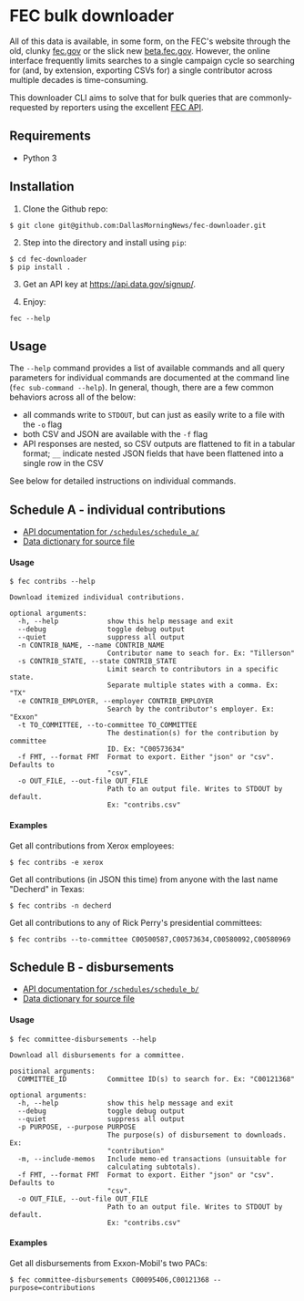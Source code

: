 # FEC bulk downloader

All of this data is available, in some form, on the FEC's website through the old, clunky [fec.gov](http://www.fec.gov) or the slick new [beta.fec.gov](https://beta.fec.gov/). However, the online interface frequently limits searches to a single campaign cycle so searching for (and, by extension, exporting CSVs for) a single contributor across multiple decades is time-consuming.

This downloader CLI aims to solve that for bulk queries that are commonly-requested by reporters using the excellent [FEC API](https://api.open.fec.gov/developers/).

## Requirements

- Python 3

## Installation

1. Clone the Github repo:
  ```
  $ git clone git@github.com:DallasMorningNews/fec-downloader.git
  ```

2. Step into the directory and install using `pip`:
  ```
  $ cd fec-downloader
  $ pip install .
  ```

3. Get an API key at https://api.data.gov/signup/.

3. Enjoy:
  ```
  fec --help
  ```

## Usage

The `--help` command provides a list of available commands and all query parameters for individual commands are documented at the command line (`fec sub-command --help`). In general, though, there are a few common behaviors across all of the below:

- all commands write to `STDOUT`, but can just as easily write to a file with the `-o` flag
- both CSV and JSON are available with the `-f` flag
- API responses are nested, so CSV outputs are flattened to fit in a tabular format; `__` indicate nested JSON fields that have been flattened into a single row in the CSV

See below for detailed instructions on individual commands.

## Schedule A - individual contributions

- [API documentation for `/schedules/schedule_a/`](https://api.open.fec.gov/developers/#!/receipts/get_schedules_schedule_a)
- [Data dictionary for source file](http://www.fec.gov/finance/disclosure/metadata/metadataforcommitteesummary.shtml)

#### Usage

```
$ fec contribs --help

Download itemized individual contributions.

optional arguments:
  -h, --help            show this help message and exit
  --debug               toggle debug output
  --quiet               suppress all output
  -n CONTRIB_NAME, --name CONTRIB_NAME
                        Contributor name to seach for. Ex: "Tillerson"
  -s CONTRIB_STATE, --state CONTRIB_STATE
                        Limit search to contributors in a specific state.
                        Separate multiple states with a comma. Ex: "TX"
  -e CONTRIB_EMPLOYER, --employer CONTRIB_EMPLOYER
                        Search by the contributor's employer. Ex: "Exxon"
  -t TO_COMMITTEE, --to-committee TO_COMMITTEE
                        The destination(s) for the contribution by committee
                        ID. Ex: "C00573634"
  -f FMT, --format FMT  Format to export. Either "json" or "csv". Defaults to
                        "csv".
  -o OUT_FILE, --out-file OUT_FILE
                        Path to an output file. Writes to STDOUT by default.
                        Ex: "contribs.csv"
```

#### Examples

Get all contributions from Xerox employees:

```
$ fec contribs -e xerox
```

Get all contributions (in JSON this time) from anyone with the last name "Decherd" in Texas:

```
$ fec contribs -n decherd
```

Get all contributions to any of Rick Perry's presidential committees:

```
$ fec contribs --to-committee C00500587,C00573634,C00580092,C00580969
```

## Schedule B - disbursements

- [API documentation for `/schedules/schedule_b/`](https://api.open.fec.gov/developers/#!/disbursements/get_schedules_schedule_b)
- [Data dictionary for source file](http://www.fec.gov/finance/disclosure/metadata/CandidateDisbursements.shtml)

#### Usage

```
$ fec committee-disbursements --help

Download all disbursements for a committee.

positional arguments:
  COMMITTEE_ID          Committee ID(s) to search for. Ex: "C00121368"

optional arguments:
  -h, --help            show this help message and exit
  --debug               toggle debug output
  --quiet               suppress all output
  -p PURPOSE, --purpose PURPOSE
                        The purpose(s) of disbursement to downloads. Ex:
                        "contribution"
  -m, --include-memos   Include memo-ed transactions (unsuitable for
                        calculating subtotals).
  -f FMT, --format FMT  Format to export. Either "json" or "csv". Defaults to
                        "csv".
  -o OUT_FILE, --out-file OUT_FILE
                        Path to an output file. Writes to STDOUT by default.
                        Ex: "contribs.csv"
```

#### Examples

Get all disbursements from Exxon-Mobil's two PACs:

```
$ fec committee-disbursements C00095406,C00121368 --purpose=contributions
```
